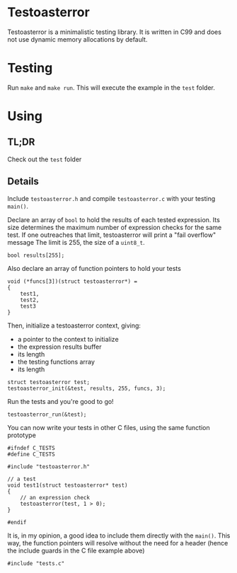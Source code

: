 # Testoasterror
Testoasterror is a minimalistic testing library. It is written in C99
and does not use dynamic memory allocations by default.

# Testing
Run `make` and `make run`. This will execute the example in the `test` folder.

# Using
## TL;DR
Check out the `test` folder

## Details
Include `testoasterror.h` and compile `testoasterror.c` with your testing `main()`.

Declare an array of `bool` to hold the results of each tested expression.
Its size determines the maximum number of expression checks for the same test.
If one outreaches that limit, testoasterror will print a "fail overflow" message
The limit is 255, the size of a `uint8_t`.
```
bool results[255];
```

Also declare an array of function pointers to hold your tests
```
void (*funcs[3])(struct testoasterror*) =
{
	test1,
	test2,
	test3
}
```

Then, initialize a testoasterror context, giving:
 - a pointer to the context to initialize
 - the expression results buffer
 - its length
 - the testing functions array
 - its length
```
struct testoasterror test;
testoasterror_init(&test, results, 255, funcs, 3);
```

Run the tests and you're good to go!
```
testoasterror_run(&test);
```

You can now write your tests in other C files, using the same function prototype
```
#ifndef C_TESTS
#define C_TESTS

#include "testoasterror.h"

// a test
void test1(struct testoasterror* test)
{
	// an expression check
	testoasterror(test, 1 > 0);
}

#endif
```

It is, in my opinion, a good idea to include them directly with the `main()`.
This way, the function pointers will resolve without the need for a header
(hence the include guards in the C file example above)
```
#include "tests.c"
```
